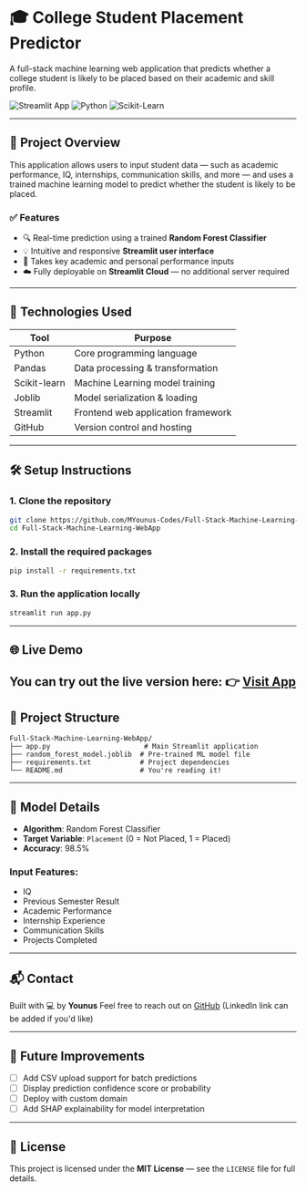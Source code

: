 # 🎓 College Student Placement Predictor

A full-stack machine learning web application that predicts whether a college student is likely to be placed based on their academic and skill profile.

![Streamlit App](https://img.shields.io/badge/Streamlit-Deployment-brightgreen)
![Python](https://img.shields.io/badge/Python-3.10-blue)
![Scikit-Learn](https://img.shields.io/badge/ML-ScikitLearn-orange)

---

## 🚀 Project Overview

This application allows users to input student data — such as academic performance, IQ, internships, communication skills, and more — and uses a trained machine learning model to predict whether the student is likely to be placed.

### ✅ Features

- 🔍 Real-time prediction using a trained **Random Forest Classifier**
- 💡 Intuitive and responsive **Streamlit user interface**
- 🧠 Takes key academic and personal performance inputs
- ☁️ Fully deployable on **Streamlit Cloud** — no additional server required

---

## 🧠 Technologies Used

| Tool          | Purpose                             |
|---------------|-------------------------------------|
| Python        | Core programming language           |
| Pandas        | Data processing & transformation    |
| Scikit-learn  | Machine Learning model training     |
| Joblib        | Model serialization & loading       |
| Streamlit     | Frontend web application framework  |
| GitHub        | Version control and hosting         |

---

## 🛠️ Setup Instructions

### 1. Clone the repository

```bash
git clone https://github.com/MYounus-Codes/Full-Stack-Machine-Learning-WebApp.git
cd Full-Stack-Machine-Learning-WebApp
````

### 2. Install the required packages

```bash
pip install -r requirements.txt
```

### 3. Run the application locally

```bash
streamlit run app.py
```

---

## 🌐 Live Demo

You can try out the live version here:
👉 **[Visit App](https://your-app-name.streamlit.app)**
---

## 📂 Project Structure

```
Full-Stack-Machine-Learning-WebApp/
├── app.py                       # Main Streamlit application
├── random_forest_model.joblib  # Pre-trained ML model file
├── requirements.txt            # Project dependencies
└── README.md                   # You're reading it!
```

---

## 🤖 Model Details

* **Algorithm**: Random Forest Classifier
* **Target Variable**: `Placement` (0 = Not Placed, 1 = Placed)
* **Accuracy**: 98.5%

### Input Features:

* IQ
* Previous Semester Result
* Academic Performance
* Internship Experience
* Communication Skills
* Projects Completed

---

## 📬 Contact

Built with 💻 by **Younus**
Feel free to reach out on [GitHub](https://github.com/MYounus-Codes)
(LinkedIn link can be added if you'd like)

---

## 🏁 Future Improvements

* [ ] Add CSV upload support for batch predictions
* [ ] Display prediction confidence score or probability
* [ ] Deploy with custom domain
* [ ] Add SHAP explainability for model interpretation

---

## 📜 License

This project is licensed under the **MIT License** — see the `LICENSE` file for full details.
